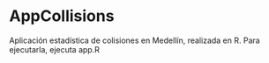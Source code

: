 # AppCollisions
Aplicación estadística de colisiones en Medellín, realizada en R.
Para ejecutarla, ejecuta app.R
